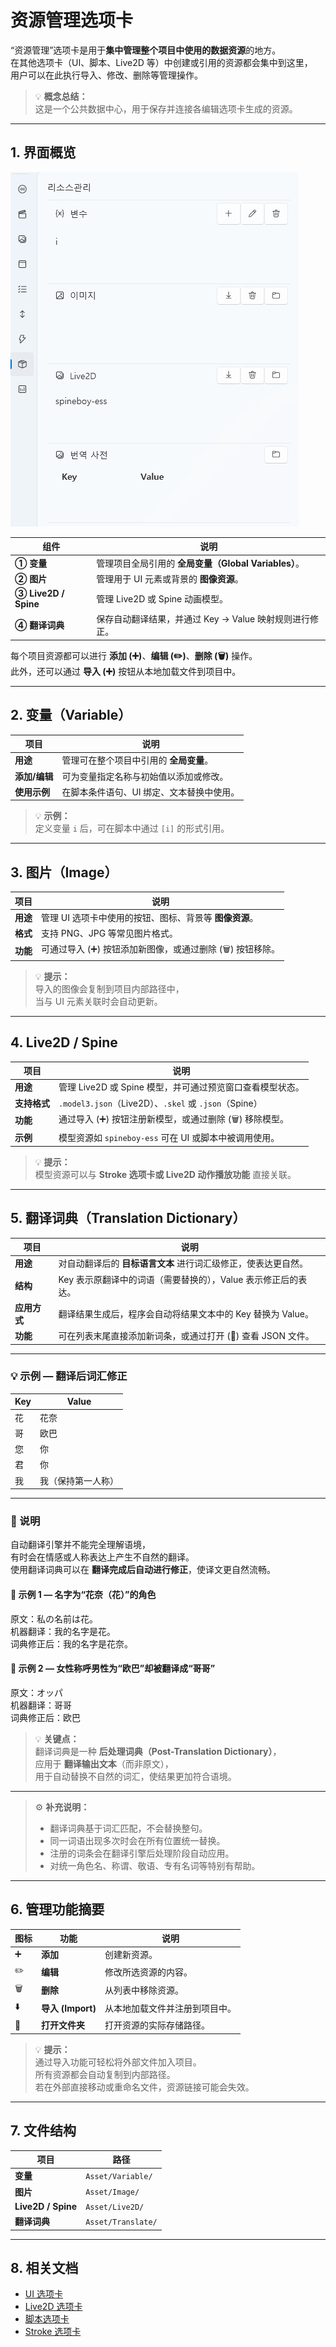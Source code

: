 # 资源管理选项卡

“资源管理”选项卡是用于**集中管理整个项目中使用的数据资源**的地方。  
在其他选项卡（UI、脚本、Live2D 等）中创建或引用的资源都会集中到这里，  
用户可以在此执行导入、修改、删除等管理操作。

> 💡 **概念总结：**  
> 这是一个公共数据中心，用于保存并连接各编辑选项卡生成的资源。

---

## 1. 界面概览

![resource-main](../images/resource-main.png)

| 组件 | 说明 |
|------|------|
| **① 变量** | 管理项目全局引用的 **全局变量（Global Variables）**。 |
| **② 图片** | 管理用于 UI 元素或背景的 **图像资源**。 |
| **③ Live2D / Spine** | 管理 Live2D 或 Spine 动画模型。 |
| **④ 翻译词典** | 保存自动翻译结果，并通过 Key → Value 映射规则进行修正。 |

每个项目资源都可以进行 **添加 (➕)**、**编辑 (✏️)**、**删除 (🗑️)** 操作。  
此外，还可以通过 **导入 (➕)** 按钮从本地加载文件到项目中。

---

## 2. 变量（Variable）

| 项目 | 说明 |
|------|------|
| **用途** | 管理可在整个项目中引用的 **全局变量**。 |
| **添加/编辑** | 可为变量指定名称与初始值以添加或修改。 |
| **使用示例** | 在脚本条件语句、UI 绑定、文本替换中使用。 |

> 💡 **示例：**  
> 定义变量 `i` 后，可在脚本中通过 `[i]` 的形式引用。

---

## 3. 图片（Image）

| 项目 | 说明 |
|------|------|
| **用途** | 管理 UI 选项卡中使用的按钮、图标、背景等 **图像资源**。 |
| **格式** | 支持 PNG、JPG 等常见图片格式。 |
| **功能** | 可通过导入 (➕) 按钮添加新图像，或通过删除 (🗑️) 按钮移除。 |

> 💡 **提示：**  
> 导入的图像会复制到项目内部路径中，  
> 当与 UI 元素关联时会自动更新。

---

## 4. Live2D / Spine

| 项目 | 说明 |
|------|------|
| **用途** | 管理 Live2D 或 Spine 模型，并可通过预览窗口查看模型状态。 |
| **支持格式** | `.model3.json`（Live2D）、`.skel` 或 `.json`（Spine） |
| **功能** | 通过导入 (➕) 按钮注册新模型，或通过删除 (🗑️) 移除模型。 |
| **示例** | 模型资源如 `spineboy-ess` 可在 UI 或脚本中被调用使用。 |

> 💡 **提示：**  
> 模型资源可以与 **Stroke 选项卡或 Live2D 动作播放功能** 直接关联。

---

## 5. 翻译词典（Translation Dictionary）

| 项目 | 说明 |
|------|------|
| **用途** | 对自动翻译后的 **目标语言文本** 进行词汇级修正，使表达更自然。 |
| **结构** | Key 表示原翻译中的词语（需要替换的），Value 表示修正后的表达。 |
| **应用方式** | 翻译结果生成后，程序会自动将结果文本中的 Key 替换为 Value。 |
| **功能** | 可在列表末尾直接添加新词条，或通过打开 (📂) 查看 JSON 文件。 |

---

### 💡 示例 — 翻译后词汇修正

| Key | Value |
|-----|--------|
| 花 | 花奈 |
| 哥 | 欧巴 |
| 您 | 你 |
| 君 | 你 |
| 我 | 我（保持第一人称） |

---

### 💬 说明

自动翻译引擎并不能完全理解语境，  
有时会在情感或人称表达上产生不自然的翻译。  
使用翻译词典可以在 **翻译完成后自动进行修正**，使译文更自然流畅。

#### 🪷 示例 1 — 名字为“花奈（花）”的角色  
原文：私の名前は花。  
机器翻译：我的名字是花。  
词典修正后：我的名字是花奈。

#### 💞 示例 2 — 女性称呼男性为“欧巴”却被翻译成“哥哥”  
原文：オッパ  
机器翻译：哥哥  
词典修正后：欧巴

> 💡 **关键点：**  
> 翻译词典是一种 **后处理词典（Post-Translation Dictionary）**，  
> 应用于 **翻译输出文本**（而非原文），  
> 用于自动替换不自然的词汇，使结果更加符合语境。

---

> ⚙️ **补充说明：**  
> - 翻译词典基于词汇匹配，不会替换整句。  
> - 同一词语出现多次时会在所有位置统一替换。  
> - 注册的词条会在翻译引擎后处理阶段自动应用。  
> - 对统一角色名、称谓、敬语、专有名词等特别有帮助。

---

## 6. 管理功能摘要

| 图标 | 功能 | 说明 |
|------|------|------|
| ➕ | **添加** | 创建新资源。 |
| ✏️ | **编辑** | 修改所选资源的内容。 |
| 🗑️ | **删除** | 从列表中移除资源。 |
| ⬇️ | **导入 (Import)** | 从本地加载文件并注册到项目中。 |
| 📂 | **打开文件夹** | 打开资源的实际存储路径。 |

> 💡 **提示：**  
> 通过导入功能可轻松将外部文件加入项目。  
> 所有资源都会自动复制到内部路径。  
> 若在外部直接移动或重命名文件，资源链接可能会失效。

---

## 7. 文件结构

| 项目 | 路径 |
|------|------|
| **变量** | `Asset/Variable/` |
| **图片** | `Asset/Image/` |
| **Live2D / Spine** | `Asset/Live2D/` |
| **翻译词典** | `Asset/Translate/` |

---

## 8. 相关文档

- [UI 选项卡](ui.md)
- [Live2D 选项卡](live2d.md)
- [脚本选项卡](script.md)
- [Stroke 选项卡](stroke.md)
